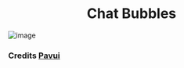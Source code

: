 <h1 align=center> Chat Bubbles </h1>

![image](https://user-images.githubusercontent.com/73035923/113744504-c3f76100-96d2-11eb-8500-bc01e1cfcdb2.png)

### Credits [Pavui](https://github.com/pavui)
